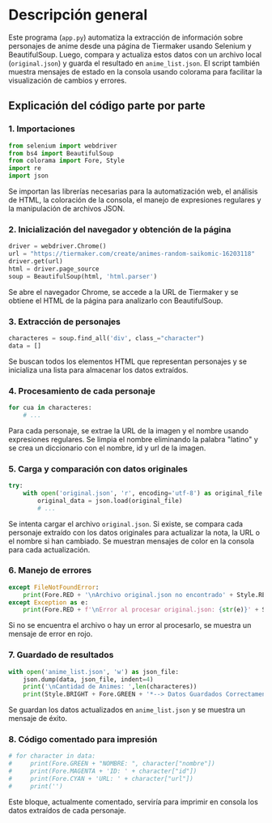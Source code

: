 # Descripción general

Este programa (`app.py`) automatiza la extracción de información sobre personajes de anime desde una página de Tiermaker usando Selenium y BeautifulSoup. Luego, compara y actualiza estos datos con un archivo local (`original.json`) y guarda el resultado en `anime_list.json`. El script también muestra mensajes de estado en la consola usando colorama para facilitar la visualización de cambios y errores.

## Explicación del código parte por parte

### 1. Importaciones
```python
from selenium import webdriver
from bs4 import BeautifulSoup
from colorama import Fore, Style
import re
import json
```
Se importan las librerías necesarias para la automatización web, el análisis de HTML, la coloración de la consola, el manejo de expresiones regulares y la manipulación de archivos JSON.

### 2. Inicialización del navegador y obtención de la página
```python
driver = webdriver.Chrome()
url = "https://tiermaker.com/create/animes-random-saikomic-16203118"
driver.get(url)
html = driver.page_source
soup = BeautifulSoup(html, 'html.parser')
```
Se abre el navegador Chrome, se accede a la URL de Tiermaker y se obtiene el HTML de la página para analizarlo con BeautifulSoup.

### 3. Extracción de personajes
```python
characteres = soup.find_all('div', class_="character")
data = []
```
Se buscan todos los elementos HTML que representan personajes y se inicializa una lista para almacenar los datos extraídos.

### 4. Procesamiento de cada personaje
```python
for cua in characteres:
    # ...
```
Para cada personaje, se extrae la URL de la imagen y el nombre usando expresiones regulares. Se limpia el nombre eliminando la palabra "latino" y se crea un diccionario con el nombre, id y url de la imagen.

### 5. Carga y comparación con datos originales
```python
try:
    with open('original.json', 'r', encoding='utf-8') as original_file:
        original_data = json.load(original_file)
        # ...
```
Se intenta cargar el archivo `original.json`. Si existe, se compara cada personaje extraído con los datos originales para actualizar la nota, la URL o el nombre si han cambiado. Se muestran mensajes de color en la consola para cada actualización.

### 6. Manejo de errores
```python
except FileNotFoundError:
    print(Fore.RED + '\nArchivo original.json no encontrado' + Style.RESET_ALL)
except Exception as e:
    print(Fore.RED + f'\nError al procesar original.json: {str(e)}' + Style.RESET_ALL)
```
Si no se encuentra el archivo o hay un error al procesarlo, se muestra un mensaje de error en rojo.

### 7. Guardado de resultados
```python
with open('anime_list.json', 'w') as json_file:
    json.dump(data, json_file, indent=4)
    print('\nCantidad de Animes: ',len(characteres))
    print(Style.BRIGHT + Fore.GREEN + '*--> Datos Guardados Correctamente <--*' + '\n')
```
Se guardan los datos actualizados en `anime_list.json` y se muestra un mensaje de éxito.

### 8. Código comentado para impresión
```python
# for character in data:
#     print(Fore.GREEN + "NOMBRE: ", character["nombre"])
#     print(Fore.MAGENTA + 'ID: ' + character["id"])
#     print(Fore.CYAN + 'URL: ' + character["url"])
#     print('')
```
Este bloque, actualmente comentado, serviría para imprimir en consola los datos extraídos de cada personaje.